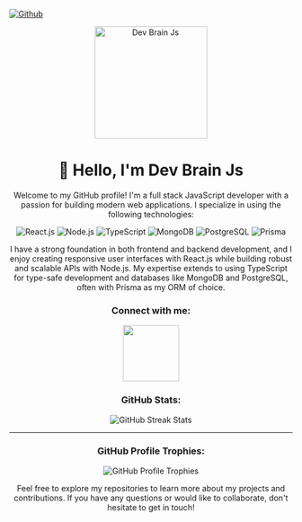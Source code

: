 <!-- Replace the following URL with your GitHub profile URL -->
[![Github](https://img.shields.io/github/followers/dev-brain-js?label=Follow&style=social)](https://github.com/dev-brain-js)

<!-- Your profile image (replace with your image URL) -->
<p align="center">
  <img src="https://github.com/dev-brain-js/dev-brain-js/assets/138880377/1c4666c3-1515-44af-84f9-583136f5be97" alt="Dev Brain Js" width="200"/>
</p>

<h1 align="center">👋 Hello, I'm Dev Brain Js</h1>

<p align="center">Welcome to my GitHub profile! I'm a full stack JavaScript developer with a passion for building modern web applications. I specialize in using the following technologies:</p>

<p align="center">
  <img src="https://img.shields.io/badge/React.js-%2361DAFB.svg?&style=for-the-badge&logo=react&logoColor=white" alt="React.js"/>
  <img src="https://img.shields.io/badge/Node.js-%23339933.svg?&style=for-the-badge&logo=node.js&logoColor=white" alt="Node.js"/>
  <img src="https://img.shields.io/badge/TypeScript-%23007ACC.svg?&style=for-the-badge&logo=typescript&logoColor=white" alt="TypeScript"/>
  <img src="https://img.shields.io/badge/MongoDB-%2347A248.svg?&style=for-the-badge&logo=mongodb&logoColor=white" alt="MongoDB"/>
  <img src="https://img.shields.io/badge/PostgreSQL-%23336791.svg?&style=for-the-badge&logo=postgresql&logoColor=white" alt="PostgreSQL"/>
  <img src="https://img.shields.io/badge/Prisma-%23074045.svg?&style=for-the-badge&logo=prisma&logoColor=white" alt="Prisma"/>
  <!-- Add more badges for other technologies you work with -->
</p>

<p align="center">I have a strong foundation in both frontend and backend development, and I enjoy creating responsive user interfaces with React.js while building robust and scalable APIs with Node.js. My expertise extends to using TypeScript for type-safe development and databases like MongoDB and PostgreSQL, often with Prisma as my ORM of choice.</p>

<h3 align="center">Connect with me:</h3>

<div align="center">
  <!-- Replace the following GIF URL with your preferred social media or contact image -->
  <img src="https://media.giphy.com/media/M9gbBd9nbDrOTu1Mqx/giphy.gif" width="100"/>
</div>

<h3 align="center">GitHub Stats:</h3>

<div align="center">  
  <img src="http://github-readme-streak-stats.herokuapp.com?user=dev-brain-js&theme=dark&background=000000" alt="GitHub Streak Stats"/>
</div>

<hr/>

<h3 align="center">GitHub Profile Trophies:</h3>

<div align="center"> 
  <img src="https://github-profile-trophy.vercel.app/?username=dev-brain-js&theme=onestar&row=1" alt="GitHub Profile Trophies"/>
</div>

<p align="center">Feel free to explore my repositories to learn more about my projects and contributions. If you have any questions or would like to collaborate, don't hesitate to get in touch!</p>
